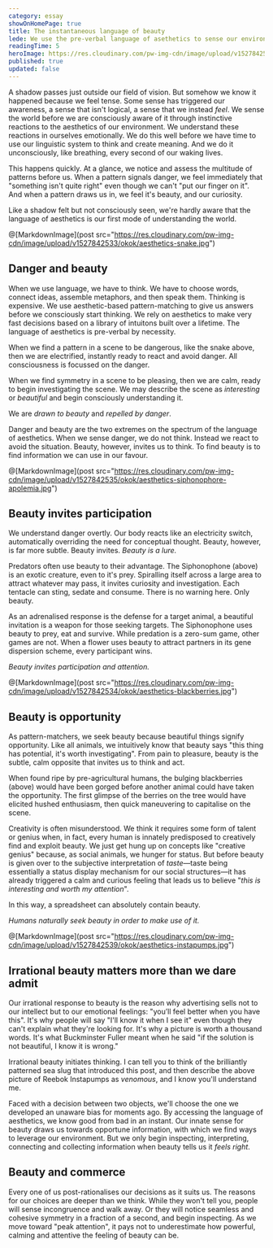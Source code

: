 ```yaml
---
category: essay
showOnHomePage: true
title: The instantaneous language of beauty
lede: We use the pre-verbal language of asethetics to sense our environment before we can think. As much as we repel from danger, we're drawn to seamless, cohesive symmetry, which we find beautiful. We are naturally attuned to beauty because we know it represents a higher chance of holding worthwhile information.
readingTime: 5
heroImage: https://res.cloudinary.com/pw-img-cdn/image/upload/v1527842531/okok/aesthetics-nembrotha-aurea.jpg
published: true
updated: false
---
```


<span>A shadow passes</span> just outside our field of vision. But somehow we know it happened because we feel tense. Some sense has triggered our awareness, a sense that isn't logical, a sense that we instead _feel_. We sense the world before we are consciously aware of it through instinctive reactions to the aesthetics of our environment. We understand these reactions in ourselves emotionally. We do this well before we have time to use our linguistic system to think and create meaning. And we do it unconsciously, like breathing, every second of our waking lives.

This happens quickly. At a glance, we notice and assess the multitude of patterns before us. When a pattern signals danger, we feel immediately that "something isn't quite right" even though we can't "put our finger on it". And when a pattern draws us in, we feel it's beauty, and our curiosity.

Like a shadow felt but not consciously seen, we're hardly aware that the language of aesthetics is our first mode of understanding the world.

@[MarkdownImage](post src="https://res.cloudinary.com/pw-img-cdn/image/upload/v1527842533/okok/aesthetics-snake.jpg")

## Danger and beauty

When we use language, we have to think. We have to choose words, connect ideas, assemble metaphors, and then speak them. Thinking is expensive. We use aesthetic-based pattern-matching to give us answers before we consciously start thinking. We rely on aesthetics to make very fast decisions based on a library of intuitons built over a lifetime. The language of aesthetics is pre-verbal by necessity.

When we find a pattern in a scene to be dangerous, like the snake above, then we are electrified, instantly ready to react and avoid danger. All consciousness is focussed on the danger.

When we find symmetry in a scene to be pleasing, then we are calm, ready to begin investigating the scene. We may describe the scene as _interesting_ or _beautiful_ and begin consciously understanding it.

We are _drawn to beauty_ and _repelled by danger_.

Danger and beauty are the two extremes on the spectrum of the language of aesthetics. When we sense danger, we do not think. Instead we react to avoid the situation. Beauty, however, invites us to think. To find beauty is to find information we can use in our favour.

@[MarkdownImage](post src="https://res.cloudinary.com/pw-img-cdn/image/upload/v1527842535/okok/aesthetics-siphonophore-apolemia.jpg")

<!-- caption="A Blue-ringed Octopus displays blue iridescent rings across their yellow-colored body when disturbed, hunting or mating. When calm, it displays an overall yellowish-beige colouration without any visible blue rings." -->

## Beauty invites participation

We understand danger overtly. Our body reacts like an electricity switch, automatically overriding the need for conceptual thought. Beauty, however, is far more subtle. Beauty invites. _Beauty is a lure._

Predators often use beauty to their advantage. The Siphonophone (above) is an exotic creature, even to it's prey. Spiralling itself across a large area to attract whatever may pass, it invites curiosity and investigation. Each tentacle can sting, sedate and consume. There is no warning here. Only beauty.

As an adrenalised response is the defense for a target animal, a beautiful invitation is a weapon for those seeking targets. The Siphonophone uses beauty to prey, eat and survive. While predation is a zero-sum game, other games are not. When a flower uses beauty to attract partners in its gene dispersion scheme, every participant wins.

_Beauty invites participation and attention._

@[MarkdownImage](post src="https://res.cloudinary.com/pw-img-cdn/image/upload/v1527842534/okok/aesthetics-blackberries.jpg")

## Beauty is opportunity

<!--It's been said that humans evolved large brains primarily to keep track of gossip within social circles as we began to live in larger groups. -->

As pattern-matchers, we seek beauty because beautiful things signify opportunity. Like all animals, we intuitively know that beauty says "this thing has potential, it's worth investigating". From pain to pleasure, beauty is the subtle, calm opposite that invites us to think and act.

When found ripe by pre-agricultural humans, the bulging blackberries (above) would have been gorged before another animal could have taken the opportunity. The first glimpse of the berries on the tree would have elicited hushed enthusiasm, then quick maneuvering to capitalise on the scene.

<!--Our intuition for beauty is quickly buried by cognition.-->

Creativity is often misunderstood. We think it requires some form of talent or genius when, in fact, every human is innately predisposed to creatively find and exploit beauty. We just get hung up on concepts like "creative genius" because, as social animals, we hunger for status. But before beauty is given over to the subjective interpretation of _taste_—taste being essentially a status display mechanism for our social structures—it has already triggered a calm and curious feeling that leads us to believe "_this is interesting and worth my attention_".

In this way, a spreadsheet can absolutely contain beauty.

_Humans naturally seek beauty in order to make use of it._

@[MarkdownImage](post src="https://res.cloudinary.com/pw-img-cdn/image/upload/v1527842539/okok/aesthetics-instapumps.jpg")

## Irrational beauty matters more than we dare admit

Our irrational response to beauty is the reason why advertising sells not to our intellect but to our emotional feelings: "you’ll feel better when you have this". It's why people will say "I'll know it when I see it" even though they can't explain what they're looking for. It's why a picture is worth a thousand words. It's what Buckminster Fuller meant when he said "if the solution is not beautiful, I know it is wrong."

Irrational beauty initiates thinking. I can tell you to think of the brilliantly patterned sea slug that introduced this post, and then describe the above picture of Reebok Instapumps as _venomous_, and I know you'll understand me.

<!-- and know you'll understand me somewhat more easily than you would have at the start of this article. That's because I know you've seen the brilliantly patterned sea slug that introduced the article—which despite being beautiful we'd be hesitant to touch—and I'm drawing out that residual feeling of it's beauty in your recent memory to make my word-play.-->

<!--The most profitable company in history is adamant the gaps between the building-high glass panels encasing it's 461 metre diameter be "no greater than 1/32 inch (0.8mm)". Apple's value is due to a deep understanding of how beauty -->

Faced with a decision between two objects, we'll choose the one we developed an unaware bias for moments ago. By accessing the language of aesthetics, we know good from bad in an instant. Our innate sense for beauty draws us towards opportune information, with which we find ways to leverage our environment. But we only begin inspecting, interpreting, connecting and collecting information when beauty tells us it _feels right_.

<!-- The aesthetics of beauty is what draws us towards opportune information. …, first by feeling and then by conceptualising… And then we start to collect and connect exploitable knowledge to  by being drawn to beautiful symmetry. -->

<!--Words mostly do not convey the feelings of beauty. Seeing—and sensing—is much easier than explaining.-->

<!--This is why design matters. Given Design, at it's best, uses the language of aesthetics to preempt verbal language and communicate much faster than any reason can.-->

## Beauty and commerce

Every one of us post-rationalises our decisions as it suits us. The reasons for our choices are deeper than we think. While they won't tell you, people will sense incongruence and walk away. Or they will notice seamless and cohesive symmetry in a fraction of a second, and begin inspecting. As we move toward "peak attention", it pays not to underestimate how powerful, calming and attentive the feeling of beauty can be.
